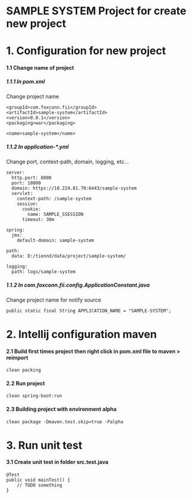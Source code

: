 # SAMPLE SYSTEM Project for create new project

# 1. Configuration for new project
#### 1.1 Change name of project
##### 1.1.1 In pom.xml
Change project name
```
<groupId>com.foxconn.fii</groupId>
<artifactId>sample-system</artifactId>
<version>0.0.1</version>
<packaging>war</packaging>

<name>sample-system</name>
```

##### 1.1.2 In application-*.yml
Change port, context-path, domain, logging, etc...
```
server:
  http.port: 8000
  port: 18000
  domain: https://10.224.81.70:6443/sample-system
  servlet:
    context-path: /sample-system
    session:
      cookie:
        name: SAMPLE_SSESSION
      timeout: 30m

spring:
  jmx:
    default-domain: sample-system

path:
  data: D:/tiennd/data/project/sample-system/

logging:
  path: logs/sample-system

```

##### 1.1.2 In com.foxconn.fii.config.ApplicationConstant.java
Change project name for notify source 
```
public static final String APPLICATION_NAME = "SAMPLE-SYSTEM";

```

# 2. Intellij configuration maven
#### 2.1 Build first times project then right click in pom.xml file to maven > reimport
```
clean packing
```
#### 2.2 Run project
```
clean spring-boot:run
```
#### 2.3 Building project with environment alpha
```
clean package -Dmaven.test.skip=true -Palpha
```

# 3. Run unit test
#### 3.1 Create unit test in folder src.test.java
```
@Test
public void mainTest() {
    // TODO something
}
```
